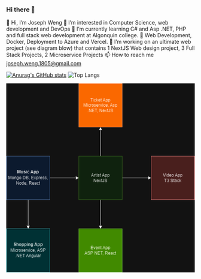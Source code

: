 ### Hi there 👋

👋 Hi, I’m Joseph Weng
👀 I’m interested in Computer Science, web development and DevOps
🌱 I’m currently learning C# and Asp .NET, PHP and full stack web development at Algonquin college.
💞️ Web Development, Docker, Deployment to Azure and Vercel.
🏡 I’m working on an ultimate web project (see diagram blow) that contains 1 NextJS Web design project, 3 Full Stack Projects, 2 Microservice Projects
📫 How to reach me joseph.weng.1805@gmail.com

[![Anurag's GitHub stats](https://github-readme-stats.vercel.app/api?username=josephW1805)](https://github.com/anuraghazra/github-readme-stats)
![Top Langs](https://github-readme-stats.vercel.app/api/top-langs/?username=josephW1805&langs_count=8)

![Screenshot](Project.png)
